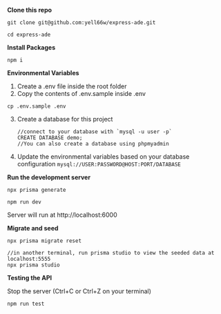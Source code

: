 **Clone this repo**

`git clone git@github.com:yell66w/express-ade.git`

`cd express-ade `

**Install Packages**

`npm i `

**Environmental Variables**

1. Create a .env file inside the root folder
2. Copy the contents of .env.sample inside .env

`cp .env.sample .env`

3. Create a database for this project

   ```
   //connect to your database with `mysql -u user -p`
   CREATE DATABASE demo;
   //You can also create a database using phpmyadmin
   ```

4. Update the environmental variables based on your database configuration
   `mysql://USER:PASSWORD@HOST:PORT/DATABASE `

**Run the development server**

`npx prisma generate`

`npm run dev`

Server will run at http://localhost:6000

**Migrate and seed**

`npx prisma migrate reset`

```
//in another terminal, run prisma studio to view the seeded data at localhost:5555
npx prisma studio
```

**Testing the API**

Stop the server (Ctrl+C or Ctrl+Z on your terminal)

`npm run test`
